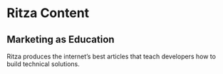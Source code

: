 # Ritza Content

## Marketing as Education

Ritza produces the internet’s best articles that teach developers how to build technical solutions.
